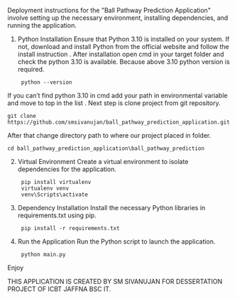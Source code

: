 Deployment instructions for the "Ball Pathway Prediction Application" involve setting up the necessary environment, installing dependencies, and running the application.
1. Python Installation
Ensure that Python 3.10 is installed on your system. 
If not, download and install Python from the official website and follow the install instruction .
After installation open cmd in your target folder and check the python 3.10 is available. Because above 3.10 python version is required.

		python --version

If you can’t find python 3.10 in cmd add your path in environmental variable and move to top in the list . 
Next step is clone project from git repository.
  
 	git clone https://github.com/smsivanujan/ball_pathway_prediction_application.git

After that change directory path to where our project placed in folder.

    cd ball_pathway_prediction_application\ball_pathway_prediction

2. Virtual Environment
Create a virtual environment to isolate dependencies for the application.

        pip install virtualenv
        virtualenv venv
        venv\Scripts\activate

3. Dependency Installation
Install the necessary Python libraries in requirements.txt using pip.
	
        pip install -r requirements.txt
	
4. Run the Application
Run the Python script to launch the application.

        python main.py

Enjoy

THIS APPLICATION IS CREATED BY SM SIVANUJAN FOR DESSERTATION PROJECT OF ICBT JAFFNA BSC IT.
   
